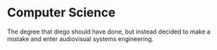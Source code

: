 # Computer Science

The degree that diego should have done, but instead decided to make a
mistake and enter audiovisual systems engineering.
